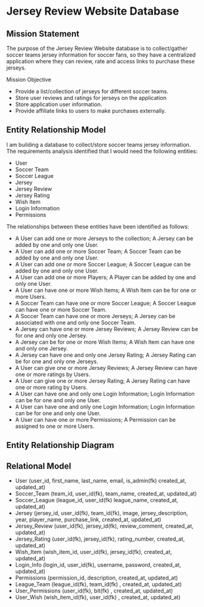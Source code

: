 # Jersey Review Website Database

## Mission Statement

The purpose of the Jersey Review Website database is to collect/gather soccer teams jersey information for soccer fans, 
so they have a centralized application where they can review, rate and access links to purchase these jerseys.

Mission Objective
*	Provide a list/collection of jerseys for different soccer teams.
*	Store user reviews and ratings for jerseys on the application
*	Store application user information.
*	Provide affiliate links to users to make purchases externally.

## Entity Relationship Model 

I am building a database to collect/store soccer teams jersey information. The requirements analysis identified that I would need the following entities:
*	User
*	Soccer Team
*	Soccer League
*	Jersey
*	Jersey Review
*	Jersey Rating
*	Wish Item
*	Login Information
*	Permissions





The relationships between these entities have been identified as follows:

*	A User can add one or more Jerseys to the collection; A Jersey can be added by one and only one User.
*	A User can add one or more Soccer Team; A Soccer Team can be added by one and only one User.
*	A User can add one or more Soccer League; A Soccer League can be added by one and only one User.
*	A User can add one or more Players; A Player can be added by one and only one User.
*	A User can have one or more Wish Items; A Wish Item can be for one or more Users.
*	A Soccer Team can have one or more Soccer League; A Soccer League can have one or more Soccer Team.
*	A Soccer Team can have one or more Jerseys; A Jersey can be associated with one and only one Soccer Team.
*	A Jersey can have one or more Jersey Reviews; A Jersey Review can be for one and only one Jersey.
*	A Jersey can be for one or more Wish Items; A Wish Item can have one and only one Jersey.
*	A Jersey can have one and only one Jersey Rating; A Jersey Rating can be for one and only one Jerseys.
*	A User can give one or more Jersey Reviews; A Jersey Review can have one or more ratings by Users.
*	A User can give one or more Jersey Rating; A Jersey Rating can have one or more rating by Users.
*	A User can have one and only one Login Information; Login Information can be for one and only one User.
*	A User can have one and only one Login Information; Login Information can be for one and only one User.
*	A User can have one or more Permissions; A Permission can be assigned to one or more Users.

## Entity Relationship Diagram
 
## Relational Model

*	User (user_id, first_name, last_name, email, is_admin(fk) created_at, updated_at)
*	Soccer_Team (team_id, user_id(fk), team_name, created_at, updated_at)
*	Soccer_League (league_id, user_id(fk) league_name, created_at, updated_at)
*	Jersey (jersey_id, user_id(fk), team_id(fk), image, jersey_description, year, player_name, purchase_link, created_at, updated_at)
*	Jersey_Review (user_id(fk), jersey_id(fk), review_comment, created_at, updated_at)
*	Jersey_Rating (user_id(fk), jersey_id(fk), rating_number, created_at, updated_at)
*	Wish_Item (wish_item_id, user_id(fk), jersey_id(fk), created_at, updated_at)
*	Login_Info (login_id, user_id(fk), username, password, created_at, updated_at)
*	Permissions (permission_id, description, created_at, updated_at)
*	League_Team (league_id(fk), team_id(fk) , created_at, updated_at)
*	User_Permissions (user_id(fk), bit(fk) , created_at, updated_at)
*	User_Wish (wish_item_id(fk), user_id(fk) , created_at, updated_at)



